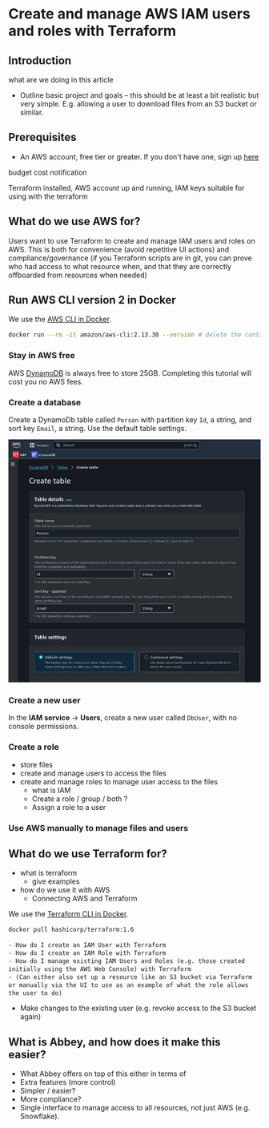 # Create and manage AWS IAM users and roles with Terraform

## Introduction
what are we doing in this article

- Outline basic project and goals – this should be at least a bit realistic but very simple. E.g. allowing a user to download files from an S3 bucket or similar.

## Prerequisites
- An AWS account, free tier or greater. If you don't have one, sign up [here](https://portal.aws.amazon.com/gp/aws/developer/registration/index.html?.nc2=h_ct&src=header_signup)

budget
cost notification



Terraform installed, AWS account up and running, IAM keys suitable for using with the terraform

## What do we use AWS for?
Users want to use Terraform to create and manage IAM users and roles on AWS.
This is both for convenience (avoid repetitive UI actions) and compliance/governance (if you Terraform scripts are in git, you can prove who had access to what resource when, and that they are correctly offboarded from resources when needed)

## Run AWS CLI version 2 in Docker

We use the [AWS CLI in Docker](https://hub.docker.com/r/amazon/aws-cli).
```bash
docker run --rm -it amazon/aws-cli:2.13.30 --version # delete the container when finished the command.
```

### Stay in AWS free
AWS [DynamoDB](https://aws.amazon.com/dynamodb) is always free to store 25GB. Completing this tutorial will cost you no AWS fees.

### Create a database
Create a DynamoDb table called `Person` with partition key `Id`, a string, and sort key `Email`, a string. Use the default table settings.

![Create a DynamoDB table](./assets/dynamodb.jpg)

### Create a new user
In the **IAM service** → **Users**, create a new user called `DbUser`, with no console permissions.

### Create a role


- store files
- create and manage users to access the files
- create and manage roles to manage user access to the files
  - what is IAM
  - Create a role / group / both ?
  - Assign a role to a user

### Use AWS manually to manage files and users

## What do we use Terraform for?
- what is terraform
  - give examples
- how do we use it with AWS
    - Connecting AWS and Terraform

We use the [Terraform CLI in Docker](https://hub.docker.com/r/hashicorp/terraform).
```bash
docker pull hashicorp/terraform:1.6
```

    - How do I create an IAM User with Terraform
    - How do I create an IAM Role with Terraform
    - How do I manage existing IAM Users and Roles (e.g. those created initially using the AWS Web Console) with Terraform
    - (Can either also set up a resource like an S3 bucket via Terraform or manually via the UI to use as an example of what the role allows the user to do)
  - Make changes to the existing user (e.g. revoke access to the S3 bucket again)


## What is Abbey, and how does it make this easier?

- What Abbey offers on top of this either in terms of
- Extra features (more control)
- Simpler / easier?
- More compliance?
- Single interface to manage access to all resources, not just AWS (e.g. Snowflake).
